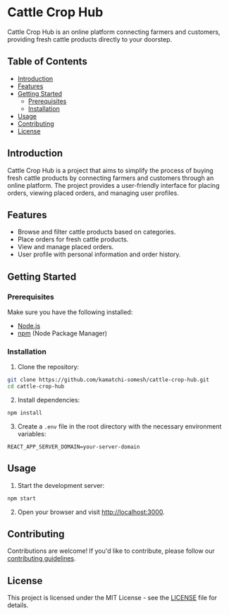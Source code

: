 # Cattle Crop Hub

Cattle Crop Hub is an online platform connecting farmers and customers, providing fresh cattle products directly to your doorstep.

## Table of Contents

- [Introduction](#introduction)
- [Features](#features)
- [Getting Started](#getting-started)
  - [Prerequisites](#prerequisites)
  - [Installation](#installation)
- [Usage](#usage)
- [Contributing](#contributing)
- [License](#license)

## Introduction

Cattle Crop Hub is a project that aims to simplify the process of buying fresh cattle products by connecting farmers and customers through an online platform. The project provides a user-friendly interface for placing orders, viewing placed orders, and managing user profiles.

## Features

- Browse and filter cattle products based on categories.
- Place orders for fresh cattle products.
- View and manage placed orders.
- User profile with personal information and order history.

## Getting Started

### Prerequisites

Make sure you have the following installed:

- [Node.js](https://nodejs.org/)
- [npm](https://www.npmjs.com/) (Node Package Manager)

### Installation

1. Clone the repository:

```bash
git clone https://github.com/kamatchi-somesh/cattle-crop-hub.git
cd cattle-crop-hub
```

2. Install dependencies:

```bash
npm install
```

3. Create a `.env` file in the root directory with the necessary environment variables:

```
REACT_APP_SERVER_DOMAIN=your-server-domain
```

## Usage

1. Start the development server:

```bash
npm start
```

2. Open your browser and visit [http://localhost:3000](http://localhost:3000).

## Contributing

Contributions are welcome! If you'd like to contribute, please follow our [contributing guidelines](CONTRIBUTING.md).

## License

This project is licensed under the MIT License - see the [LICENSE](LICENSE) file for details.
```
